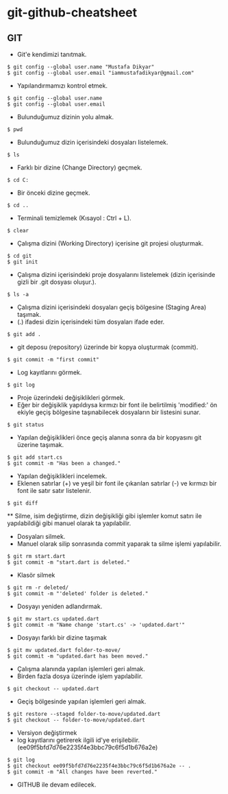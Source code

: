 # git-github-cheatsheet


## GIT

- Git'e kendimizi tanıtmak.

```console
$ git config --global user.name "Mustafa Dikyar"
$ git config --global user.email "iammustafadikyar@gmail.com"
```


- Yapılandırmamızı kontrol etmek.

```console
$ git config --global user.name
$ git config --global user.email
```


- Bulunduğumuz dizinin yolu almak.

```console
$ pwd
```


- Bulunduğumuz dizin içerisindeki dosyaları listelemek.

```console
$ ls
```


- Farklı bir dizine (Change Directory) geçmek.
```console
$ cd C:
```

- Bir önceki dizine geçmek.

```console
$ cd ..
```

- Terminali temizlemek (Kısayol : Ctrl + L).

```console
$ clear
```


- Çalışma dizini (Working Directory) içerisine git projesi oluşturmak.

```console
$ cd git
$ git init
```

- Çalışma dizini içerisindeki proje dosyalarını listelemek (dizin içerisinde gizli bir .git dosyası oluşur.).

```console
$ ls -a
```

- Çalışma dizini içerisindeki dosyaları geçiş bölgesine (Staging Area) taşımak. 
- (.) ifadesi dizin içerisindeki tüm dosyaları ifade eder.

```console
$ git add .
```


- git deposu (repository) üzerinde bir kopya oluşturmak (commit).

```console
$ git commit -m "first commit"
```


- Log kayıtlarını görmek.

```console
$ git log
```


- Proje üzerindeki değişiklikleri görmek.
- Eğer bir değişiklik yapıldıysa kırmızı bir font ile belirtilmiş 'modified:' ön ekiyle geçiş bölgesine taşınabilecek dosyaların bir listesini sunar.

```console
$ git status
```


- Yapılan değişiklikleri önce geçiş alanına sonra da bir kopyasını git üzerine taşımak.

```console
$ git add start.cs
$ git commit -m "Has been a changed."
```


- Yapılan değişiklikleri incelemek.
- Eklenen satırlar (+) ve yeşil bir font ile çıkarılan satırlar (-) ve kırmızı bir font ile satır satır listelenir.

```console
$ git diff
```

** Silme, isim değiştirme, dizin değişikliği gibi işlemler komut satırı ile yapılabildiği gibi manuel olarak ta yapılabilir. 

- Dosyaları silmek.
- Manuel olarak silip sonrasında commit yaparak ta silme işlemi yapılabilir.

```console
$ git rm start.dart
$ git commit -m "start.dart is deleted."
```


- Klasör silmek

```console
$ git rm -r deleted/
$ git commit -m "'deleted' folder is deleted."
```


- Dosyayı yeniden adlandırmak.

```console
$ git mv start.cs updated.dart
$ git commit -m "Name change 'start.cs' -> 'updated.dart'"
```


- Dosyayı farklı bir dizine taşımak

```console
$ git mv updated.dart folder-to-move/
$ git commit -m "updated.dart has been moved."
```


- Çalışma alanında yapılan işlemleri geri almak.
- Birden fazla dosya üzerinde işlem yapılabilir.

```console
$ git checkout -- updated.dart
```


- Geçiş bölgesinde yapılan işlemleri geri almak.

```console
$ git restore --staged folder-to-move/updated.dart
$ git checkout -- folder-to-move/updated.dart
```


- Versiyon değiştirmek
- log kayıtlarını getirerek ilgili id'ye erişilebilir. (ee09f5bfd7d76e2235f4e3bbc79c6f5d1b676a2e)

```console
$ git log
$ git checkout ee09f5bfd7d76e2235f4e3bbc79c6f5d1b676a2e -- .
$ git commit -m "All changes have been reverted."
```


- GITHUB ile devam edilecek.

